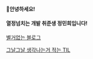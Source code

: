#### 🤖안녕하세요! 
#### 열정넘치는 개발 취준생 정민희입니다! 

[별거없는 블로그](https://mini1122.tistory.com/)

[그날그날 생각나는거 적는 TIL](https://wooden-silver-93a.notion.site/TIL-3181886222b1461e89b3f8c5c379a423)
